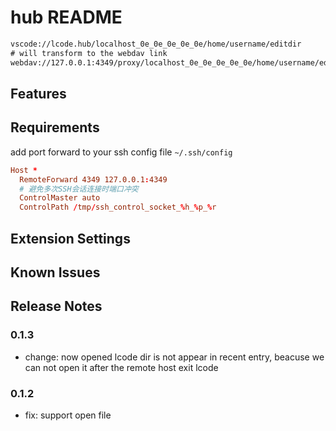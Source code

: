 # hub README

```txt
vscode://lcode.hub/localhost_0e_0e_0e_0e_0e/home/username/editdir
# will transform to the webdav link
webdav://127.0.0.1:4349/proxy/localhost_0e_0e_0e_0e_0e/home/username/editdir
```

## Features

## Requirements

add port forward to your ssh config file `~/.ssh/config`

```conf
Host *
  RemoteForward 4349 127.0.0.1:4349
  # 避免多次SSH会话连接时端口冲突
  ControlMaster auto
  ControlPath /tmp/ssh_control_socket_%h_%p_%r
```

## Extension Settings

## Known Issues

## Release Notes

### 0.1.3

- change: now opened lcode dir is not appear in recent entry, beacuse we can not open it after the remote host exit lcode

### 0.1.2

- fix: support open file
